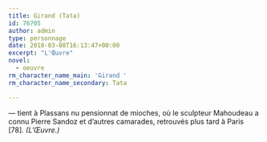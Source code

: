 ```yaml
---
title: Girand (Tata)
id: 76705
author: admin
type: personnage
date: 2010-03-08T16:13:47+00:00
excerpt: "L'Œuvre"
novel:
  - oeuvre
rm_character_name_main: 'Girand '
rm_character_name_secondary: Tata

---
```

— tient à Plassans nu pensionnat de mioches, où le sculpteur Mahoudeau a connu Pierre Sandoz et d&rsquo;autres camarades, retrouvés plus tard à Paris [78]. _(L&rsquo;Œuvre.)_